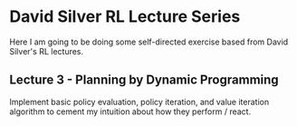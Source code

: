# David Silver RL Lecture Series

Here I am going to be doing some self-directed exercise based from David Silver's
RL lectures.

## Lecture 3 - Planning by Dynamic Programming

Implement basic policy evaluation, policy iteration, and value iteration algorithm
to cement my intuition about how they perform / react.

